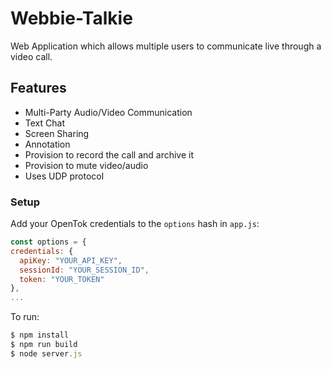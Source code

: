 # Webbie-Talkie

Web Application which allows multiple users to communicate live through a video call. 
## Features

- Multi-Party Audio/Video Communication
- Text Chat
- Screen Sharing
- Annotation
- Provision to record the call and archive it
- Provision to mute video/audio
- Uses UDP protocol

### Setup
Add your OpenTok credentials to the `options` hash in  `app.js`:
```javascript
const options = {
credentials: {
  apiKey: "YOUR_API_KEY",
  sessionId: "YOUR_SESSION_ID",
  token: "YOUR_TOKEN"
},
...
```

To run:
```javascript
$ npm install
$ npm run build
$ node server.js
```
